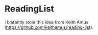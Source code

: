 # ReadingList

I blatantly stole this idea from Keith Amus (https://github.com/keithamus/reading-list).
